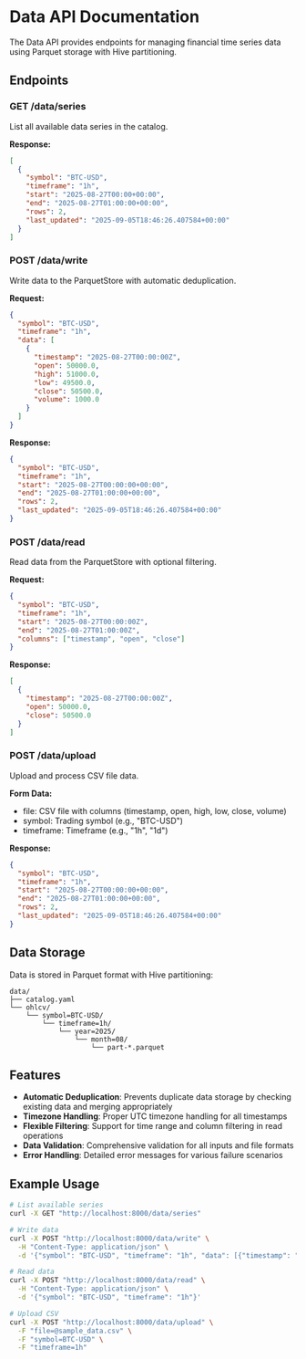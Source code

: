 # Data API Documentation

The Data API provides endpoints for managing financial time series data using Parquet storage with Hive partitioning.

## Endpoints

### GET /data/series

List all available data series in the catalog.

**Response:**

```json
[
  {
    "symbol": "BTC-USD",
    "timeframe": "1h",
    "start": "2025-08-27T00:00+00:00",
    "end": "2025-08-27T01:00:00+00:00",
    "rows": 2,
    "last_updated": "2025-09-05T18:46:26.407584+00:00"
  }
]
```

### POST /data/write

Write data to the ParquetStore with automatic deduplication.

**Request:**

```json
{
  "symbol": "BTC-USD",
  "timeframe": "1h",
  "data": [
    {
      "timestamp": "2025-08-27T00:00:00Z",
      "open": 50000.0,
      "high": 51000.0,
      "low": 49500.0,
      "close": 50500.0,
      "volume": 1000.0
    }
  ]
}
```

**Response:**

```json
{
  "symbol": "BTC-USD",
  "timeframe": "1h",
  "start": "2025-08-27T00:00:00+00:00",
  "end": "2025-08-27T01:00:00+00:00",
  "rows": 2,
  "last_updated": "2025-09-05T18:46:26.407584+00:00"
}
```

### POST /data/read

Read data from the ParquetStore with optional filtering.

**Request:**

```json
{
  "symbol": "BTC-USD",
  "timeframe": "1h",
  "start": "2025-08-27T00:00:00Z",
  "end": "2025-08-27T01:00:00Z",
  "columns": ["timestamp", "open", "close"]
}
```

**Response:**

```json
[
  {
    "timestamp": "2025-08-27T00:00:00Z",
    "open": 50000.0,
    "close": 50500.0
  }
]
```

### POST /data/upload

Upload and process CSV file data.

**Form Data:**

- file: CSV file with columns (timestamp, open, high, low, close, volume)
- symbol: Trading symbol (e.g., "BTC-USD")
- timeframe: Timeframe (e.g., "1h", "1d")

**Response:**

```json
{
  "symbol": "BTC-USD",
  "timeframe": "1h",
  "start": "2025-08-27T00:00:00+00:00",
  "end": "2025-08-27T01:00:00+00:00",
  "rows": 2,
  "last_updated": "2025-09-05T18:46:26.407584+00:00"
}
```

## Data Storage

Data is stored in Parquet format with Hive partitioning:

```
data/
├── catalog.yaml
└── ohlcv/
    └── symbol=BTC-USD/
        └── timeframe=1h/
            └── year=2025/
                └── month=08/
                    └── part-*.parquet
```

## Features

- **Automatic Deduplication**: Prevents duplicate data storage by checking existing data and merging appropriately
- **Timezone Handling**: Proper UTC timezone handling for all timestamps
- **Flexible Filtering**: Support for time range and column filtering in read operations
- **Data Validation**: Comprehensive validation for all inputs and file formats
- **Error Handling**: Detailed error messages for various failure scenarios

## Example Usage

```bash
# List available series
curl -X GET "http://localhost:8000/data/series"

# Write data
curl -X POST "http://localhost:8000/data/write" \
  -H "Content-Type: application/json" \
  -d '{"symbol": "BTC-USD", "timeframe": "1h", "data": [{"timestamp": "2025-08-27T00:00:00Z", "open": 50000.0, "high": 51000.0, "low": 49500.0, "close": 50500.0, "volume": 1000.0}]}'

# Read data
curl -X POST "http://localhost:8000/data/read" \
  -H "Content-Type: application/json" \
  -d '{"symbol": "BTC-USD", "timeframe": "1h"}'

# Upload CSV
curl -X POST "http://localhost:8000/data/upload" \
  -F "file=@sample_data.csv" \
  -F "symbol=BTC-USD" \
  -F "timeframe=1h"
```
